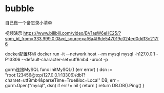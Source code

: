 # bubble
自己做一个备忘录小清单

视频演示
https://www.bilibili.com/video/BV1asW6eHE25/?spm_id_from=333.999.0.0&vd_source=af6a4f6de547019c024ed0dd13c217f6

docker配置环境
docker run -it --network host --rm mysql mysql -h127.0.0.1 -P13306 --default-character-set=utf8mb4 -uroot -p


gorm连接MySQL
func initMySQL() (err error) {
	dsn := "root:123456@tcp(127.0.0.1:13306)/db1?charset=utf8mb4&parseTime=True&loc=Local"
	DB, err = gorm.Open("mysql", dsn)
	if err != nil {
		return
	}
	return DB.DB().Ping()
}
